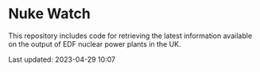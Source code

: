 # Nuke Watch

This repository includes code for retrieving the latest information available on the output of EDF nuclear power plants in the UK.

Last updated: 2023-04-29 10:07
